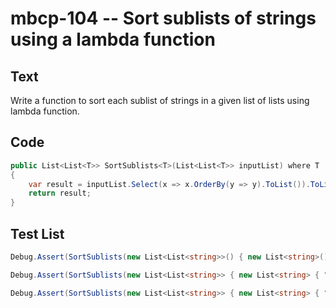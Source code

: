 # mbcp-104 -- Sort sublists of strings using a lambda function

## Text

Write a function to sort each sublist of strings in a given list of lists using lambda function.

## Code

```csharp
public List<List<T>> SortSublists<T>(List<List<T>> inputList) where T : IComparable
{
    var result = inputList.Select(x => x.OrderBy(y => y).ToList()).ToList();
    return result;
}
```

## Test List

```csharp
Debug.Assert(SortSublists(new List<List<string>>() { new List<string>() { "green", "orange" }, new List<string>() { "black", "white" }, new List<string>() { "white", "black", "orange" } }).SequenceEqual(new List<List<string>>() { new List<string>() { "green", "orange" }, new List<string>() { "black", "white" }, new List<string>() { "black", "orange", "white" } }));
```

```csharp
Debug.Assert(SortSublists(new List<List<string>> { new List<string> { " red ", "green" }, new List<string> { "blue ", " black" }, new List<string> { " orange", "brown" } }).SequenceEqual(new List<List<string>> { new List<string> { " red ", "green" }, new List<string> { " black", "blue " }, new List<string> { " orange", "brown" } }));
```

```csharp
Debug.Assert(SortSublists(new List<List<string>> { new List<string> { "zilver", "gold" }, new List<string> { "magnesium", "aluminium" }, new List<string> { "steel", "bronze" } }).SequenceEqual(new List<List<string>> { new List<string> { "gold", "zilver" }, new List<string> { "aluminium", "magnesium" }, new List<string> { "bronze", "steel" } }));
```
